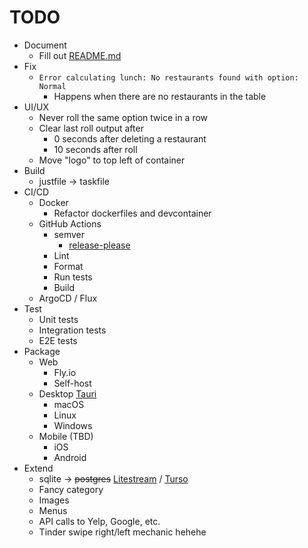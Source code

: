 # TODO

* Document
  * Fill out [README.md](README.md#further-reading)
* Fix
  * `Error calculating lunch: No restaurants found with option: Normal`
    * Happens when there are no restaurants in the table
* UI/UX
  * Never roll the same option twice in a row
  * Clear last roll output after
    * 0 seconds after deleting a restaurant
    * 10 seconds after roll
  * Move "logo" to top left of container
* Build
  * justfile -> taskfile
* CI/CD
  * Docker
    * Refactor dockerfiles and devcontainer
  * GitHub Actions
    * semver
      * [release-please](https://github.com/marketplace/actions/release-please-action)
    * Lint
    * Format
    * Run tests
    * Build
  * ArgoCD / Flux
* Test
  * Unit tests
  * Integration tests
  * E2E tests
* Package
  * Web
    * Fly.io
    * Self-host
  * Desktop [Tauri](https://v1.tauri.app/) 
    * macOS
    * Linux
    * Windows
  * Mobile (TBD)
    * iOS
    * Android
* Extend
  * sqlite -> ~~postgres~~ [Litestream](https://litestream.io/) / [Turso](https://turso.tech/)
  * Fancy category
  * Images
  * Menus
  * API calls to Yelp, Google, etc.
  * Tinder swipe right/left mechanic hehehe
